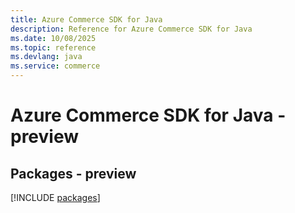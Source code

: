 ```yaml
---
title: Azure Commerce SDK for Java
description: Reference for Azure Commerce SDK for Java
ms.date: 10/08/2025
ms.topic: reference
ms.devlang: java
ms.service: commerce
---
```

# Azure Commerce SDK for Java - preview
## Packages - preview
[!INCLUDE [packages](commerce-index.md)]